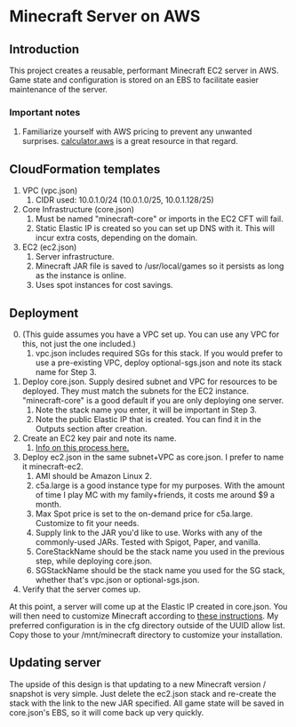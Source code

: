 # Minecraft Server on AWS

## Introduction
This project creates a reusable, performant Minecraft EC2 server in AWS. Game state and configuration is stored on an EBS to facilitate easier maintenance of the server.

### Important notes
1. Familiarize yourself with AWS pricing to prevent any unwanted surprises. [calculator.aws](https://calculator.aws) is a great resource in that regard.

## CloudFormation templates
1. VPC (vpc.json)
   1. CIDR used: 10.0.1.0/24 (10.0.1.0/25, 10.0.1.128/25)
2. Core Infrastructure (core.json)
   1. Must be named "minecraft-core" or imports in the EC2 CFT will fail.
   2. Static Elastic IP is created so you can set up DNS with it. This will incur extra costs, depending on the domain.
3. EC2 (ec2.json)
   1. Server infrastructure. 
   2. Minecraft JAR file is saved to /usr/local/games so it persists as long as the instance is online.
   3. Uses spot instances for cost savings.

## Deployment
   0. (This guide assumes you have a VPC set up. You can use any VPC for this, not just the one included.)
      1. vpc.json includes required SGs for this stack. If you would prefer to use a pre-existing VPC, deploy optional-sgs.json and note its stack name for Step 3.
   1. Deploy core.json. Supply desired subnet and VPC for resources to be deployed. They must match the subnets for the EC2 instance. "minecraft-core" is a good default if you are only deploying one server.
      1. Note the stack name you enter, it will be important in Step 3.
      2. Note the public Elastic IP that is created. You can find it in the Outputs section after creation.
   2. Create an EC2 key pair and note its name. 
      1. [Info on this process here.](https://docs.aws.amazon.com/AWSEC2/latest/UserGuide/ec2-key-pairs.html#having-ec2-create-your-key-pair)
   3. Deploy ec2.json in the same subnet+VPC as core.json. I prefer to name it minecraft-ec2. 
      1. AMI should be Amazon Linux 2.
      2. c5a.large is a good instance type for my purposes. With the amount of time I play MC with my family+friends, it costs me around $9 a month.
      3. Max Spot price is set to the on-demand price for c5a.large. Customize to fit your needs.
      4. Supply link to the JAR you'd like to use. Works with any of the commonly-used JARs. Tested with Spigot, Paper, and vanilla.
      5. CoreStackName should be the stack name you used in the previous step, while deploying core.json. 
      6. SGStackName should be the stack name you used for the SG stack, whether that's vpc.json or optional-sgs.json.
   4. Verify that the server comes up. 

At this point, a server will come up at the Elastic IP created in core.json. You will then need to customize Minecraft according to [these instructions](https://help.minecraft.net/hc/en-us/articles/360058525452-How-to-Setup-a-Minecraft-Java-Edition-Server). My preferred configuration is in the cfg directory outside of the UUID allow list. Copy those to your /mnt/minecraft directory to customize your installation. 

## Updating server
The upside of this design is that updating to a new Minecraft version / snapshot is very simple. Just delete the ec2.json stack and re-create the stack with the link to the new JAR specified. All game state will be saved in core.json's EBS, so it will come back up very quickly. 
